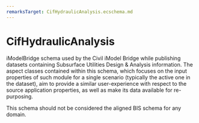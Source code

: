 ```yaml
---
remarksTarget: CifHydraulicAnalysis.ecschema.md
---
```


# CifHydraulicAnalysis

iModelBridge schema used by the Civil iModel Bridge while publishing datasets containing Subsurface Utilities Design & Analysis information. The aspect classes contained within this schema, which focuses on the input properties of such module for a single scenario (typically the active one in the dataset), aim to provide a similar user-experience with respect to the source application properties, as well as make its data available for re-purposing.

This schema should not be considered the aligned BIS schema for any domain.